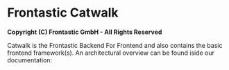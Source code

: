 # Frontastic Catwalk

**Copyright (C) Frontastic GmbH - All Rights Reserved**

Catwalk is the Frontastic Backend For Frontend and also contains the basic
frontend framework(s). An architectural overview can be found iside our
documentation:

[Catwalk Architecture]: https://frontastic.io/docs/images/architecture-catwalk.png
